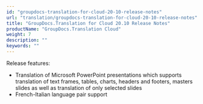 ```yaml
---
id: "groupdocs-translation-for-cloud-20-10-release-notes"
url: "translation/groupdocs-translation-for-cloud-20-10-release-notes"
title: "GroupDocs.Translation for Cloud 20.10 Release Notes"
productName: "GroupDocs.Translation Cloud"
weight: 7
description: ""
keywords: ""
---
```


Release features:

* Translation of Microsoft PowerPoint presentations which supports translation of text frames, tables, charts, headers and footers, masters slides as well as translation of only selected slides
* French-Italian language pair support